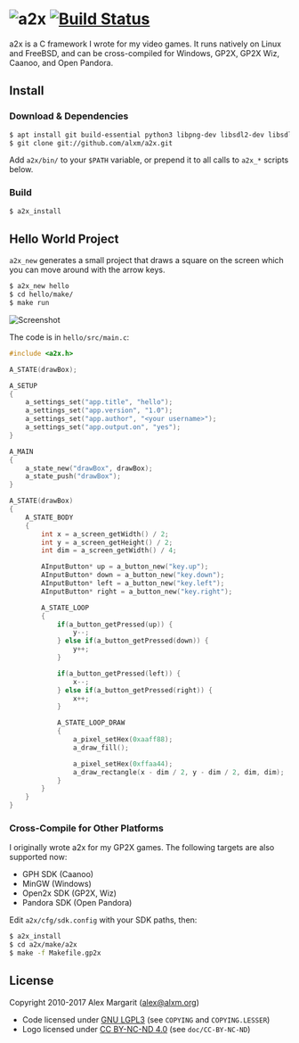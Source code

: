 ![a2x](https://github.com/alxm/a2x/raw/master/doc/a2x-logo.png "a2x") [![Build Status](https://travis-ci.org/alxm/a2x.svg?branch=master)](https://travis-ci.org/alxm/a2x)
=========================================================================================================================================================================

a2x is a C framework I wrote for my video games. It runs natively on Linux and FreeBSD, and can be cross-compiled for Windows, GP2X, GP2X Wiz, Caanoo, and Open Pandora.

Install
-------

### Download & Dependencies

```sh
$ apt install git build-essential python3 libpng-dev libsdl2-dev libsdl2-mixer-dev
$ git clone git://github.com/alxm/a2x.git
```

Add `a2x/bin/` to your `$PATH` variable, or prepend it to all calls to `a2x_*` scripts below.

### Build

```sh
$ a2x_install
```

Hello World Project
-------------------

`a2x_new` generates a small project that draws a square on the screen which you can move around with the arrow keys.

```sh
$ a2x_new hello
$ cd hello/make/
$ make run
```

![Screenshot](https://github.com/alxm/a2x/raw/master/doc/draw-a-box-00001.png "Screenshot")

The code is in `hello/src/main.c`:

```C
#include <a2x.h>

A_STATE(drawBox);

A_SETUP
{
    a_settings_set("app.title", "hello");
    a_settings_set("app.version", "1.0");
    a_settings_set("app.author", "<your username>");
    a_settings_set("app.output.on", "yes");
}

A_MAIN
{
    a_state_new("drawBox", drawBox);
    a_state_push("drawBox");
}

A_STATE(drawBox)
{
    A_STATE_BODY
    {
        int x = a_screen_getWidth() / 2;
        int y = a_screen_getHeight() / 2;
        int dim = a_screen_getWidth() / 4;

        AInputButton* up = a_button_new("key.up");
        AInputButton* down = a_button_new("key.down");
        AInputButton* left = a_button_new("key.left");
        AInputButton* right = a_button_new("key.right");

        A_STATE_LOOP
        {
            if(a_button_getPressed(up)) {
                y--;
            } else if(a_button_getPressed(down)) {
                y++;
            }

            if(a_button_getPressed(left)) {
                x--;
            } else if(a_button_getPressed(right)) {
                x++;
            }

            A_STATE_LOOP_DRAW
            {
                a_pixel_setHex(0xaaff88);
                a_draw_fill();

                a_pixel_setHex(0xffaa44);
                a_draw_rectangle(x - dim / 2, y - dim / 2, dim, dim);
            }
        }
    }
}
```

### Cross-Compile for Other Platforms

I originally wrote a2x for my GP2X games. The following targets are also supported now:

* GPH SDK (Caanoo)
* MinGW (Windows)
* Open2x SDK (GP2X, Wiz)
* Pandora SDK (Open Pandora)

Edit `a2x/cfg/sdk.config` with your SDK paths, then:

```sh
$ a2x_install
$ cd a2x/make/a2x
$ make -f Makefile.gp2x
```

License
-------

Copyright 2010-2017 Alex Margarit (alex@alxm.org)

* Code licensed under [GNU LGPL3](https://www.gnu.org/licenses/lgpl.html) (see `COPYING` and `COPYING.LESSER`)
* Logo licensed under [CC BY-NC-ND 4.0](https://creativecommons.org/licenses/by-nc-nd/4.0/) (see `doc/CC-BY-NC-ND`)
